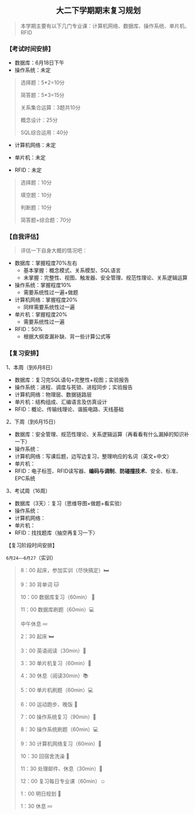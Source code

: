 <h2 align="center">大二下学期期末复习规划</h2>

> 本学期主要有以下几门专业课：计算机网络、数据库、操作系统、单片机、RFID

### 【考试时间安排】

- 数据库：6月18日下午
- 操作系统：未定

> 选择题：5*2=10分
>
> 简答题：5*3=15分
>
> 关系集合运算：3题共10分
>
> 概念设计：25分
>
> SQL综合运用：40分

- 计算机网络：未定
- 单片机：未定

- RFID：未定

> 选择题：10分
>
> 填空题：10分
>
> 判断题：10分
>
> 简答题+综合题：70分

### 【自我评估】

> 评估一下自身大概的情况吧：

- 数据库：掌握程度70%左右
  - 基本掌握：概念模式、关系模型、SQL语言
  - 未掌握：完整性、视图、触发器、安全管理、规范性理论、关系逻辑运算
- 操作系统：掌握程度10%
  - 需要系统性过一遍+做题
- 计算机网络：掌握程度20%
  - 同样需要系统性过一遍
- 单片机：掌握程度20%
  - 需要系统性过一遍
- RFID：50%
  - 根据大纲查漏补缺、背一些计算公式等

### 【复习安排】

1、本周（到6月8日）

- 数据库：复习完SQL语句+完整性+视图；实验报告
- 操作系统：进程、调度与死锁、进程同步；实验报告
- 计算机网络：物理层、数据链路层
- 单片机：结构组成、汇编语言及仿真设计
- RFID：概论、传输线理论、谐振电路、天线基础

2、下周（到6月15日）

- 数据库：安全管理、规范性理论、关系逻辑运算（再看看有什么漏掉的知识补一下）
- 操作系统：
- 计算机网络：写课后题，边写边复习，整理响应的名词（英文+中文）
- 单片机：
- RFID：电子标签、RFID读写器、**编码与调制**、**防碰撞技术**、安全、标准、EPC系统

3、考试周（16周）

- 数据库（3天）：复习（思维导图+做题+看实验）
- 操作系统：
- 计算机网络：
- 单片机：
- RFID：找找题库（抽空再复习一下）





【复习阶段时间安排】

`6月24——6月27`（实训）

>8：00 起床，参加实训（尽快搞定）:bed:
>
>9：30 背单词 :cat:
>
>10：00 数据库复习（60min） :thought_balloon:
>
>11：00 数据库刷题（60min）:computer:
>
>中午休息 :zzz:
>
>2：30 起床 :bed:
>
>3：00 英语阅读（30min）:book:
>
>3：30 单片机复习（60min）:robot:
>
>4：30 休息（阅读30min）:books:
>
>5：00 单片机刷题（60min）:computer:
>
>6：00 运动跑步、晚饭 :walking:
>
>7：00 操作系统复习（90min）:evergreen_tree:
>
>8：30 操作系统刷题（60min）:computer:
>
>9：30 计算机网络复习（60min）:dog:
>
>10：30 回宿舍洗澡 :shower:
>
>11：30 处理邮件、休息（30min）:email:
>
>12：00 复习每日专业课（60min）:relaxed:
>
>1：00 明日规划 :city_sunset:
>
>1：30 休息 :zzz:
